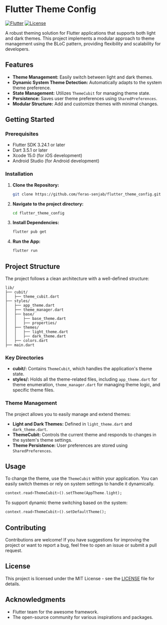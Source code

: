 # Flutter Theme Config

[![Flutter](https://img.shields.io/badge/Flutter-3.24.1-blue.svg)](https://flutter.dev)
[![License](https://img.shields.io/badge/license-MIT-green.svg)](LICENSE)

A robust theming solution for Flutter applications that supports both light and dark themes. This project implements a modular approach to theme management using the BLoC pattern, providing flexibility and scalability for developers.

## Features

- **Theme Management:** Easily switch between light and dark themes.
- **Dynamic System Theme Detection:** Automatically adapts to the system theme preference.
- **State Management:** Utilizes `ThemeCubit` for managing theme state.
- **Persistence:** Saves user theme preferences using `SharedPreferences`.
- **Modular Structure:** Add and customize themes with minimal changes.

## Getting Started

### Prerequisites

- Flutter SDK 3.24.1 or later
- Dart 3.5.1 or later
- Xcode 15.0 (for iOS development)
- Android Studio (for Android development)

### Installation

1. **Clone the Repository:**
   ```bash
   git clone https://github.com/feras-senjab/flutter_theme_config.git
   ```

2. **Navigate to the project directory:**
    ```bash
    cd flutter_theme_config
    ```

3. **Install Dependencies:**
    ```bash
    flutter pub get
    ```

4. **Run the App:**
    ```bash
    flutter run
    ```

## Project Structure
The project follows a clean architecture with a well-defined structure:

```text
lib/
├── cubit/
│   ├── theme_cubit.dart
├── styles/
│   ├── app_theme.dart
│   ├── theme_manager.dart
│   ├── base/
│   │   ├── base_theme.dart
│   │   ├── properties/
│   ├── themes/
│   │   ├── light_theme.dart
│   │   ├── dark_theme.dart
│   ├── colors.dart
├── main.dart
```

### Key Directories

- **cubit/:** Contains `ThemeCubit`, which handles the application's theme state.
- **styles/:** Holds all the theme-related files, including `app_theme.dart` for theme enumeration, `theme_manager.dart` for managing theme logic, and specific theme files.

### Theme Management

The project allows you to easily manage and extend themes:
- **Light and Dark Themes:** Defined in `light_theme.dart` and `dark_theme.dart`.
- **ThemeCubit:** Controls the current theme and responds to changes in the system's theme settings.
- **Theme Persistence:** User preferences are stored using `SharedPreferences`.

## Usage

To change the theme, use the `ThemeCubit` within your application. You can easily switch themes or rely on system settings to handle it dynamically.

```dart
context.read<ThemeCubit>().setTheme(AppTheme.light);
```

To support dynamic theme switching based on the system:

```dart
context.read<ThemeCubit>().setDefaultTheme();
```

## Contributing
Contributions are welcome! If you have suggestions for improving the project or want to report a bug, feel free to open an issue or submit a pull request.

## License
This project is licensed under the MIT License - see the [LICENSE](LICENSE) file for details.

## Acknowledgments
    
- Flutter team for the awesome framework.
- The open-source community for various inspirations and packages.

